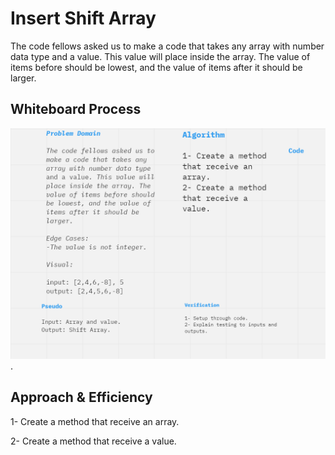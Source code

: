 # Insert Shift Array
The code fellows asked us to make a code that takes any array with number data type and a value. This value will place inside the array. The value of items before should be lowest, and the value of items after it should be larger.

## Whiteboard Process
![Insert Shift Array Callenge](insertShiftArray.png).

## Approach & Efficiency

1- Create a method that receive an array.

2- Create a method that receive a value.